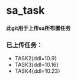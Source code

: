 # sa_task

#### 此git用于上传sa所布置任务

### 已上传任务：

- TASK2{ddl=10.9}
- TASK3{ddl=10.16}
- TASK4{ddl=10.23}
